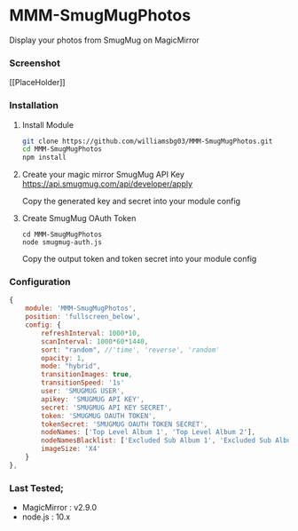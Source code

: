 # MMM-SmugMugPhotos
Display your photos from SmugMug on MagicMirror

### Screenshot
[[PlaceHolder]]

### Installation

1. Install Module
   ```sh
   git clone https://github.com/williamsbg03/MMM-SmugMugPhotos.git
   cd MMM-SmugMugPhotos
   npm install
   ```

2. Create your magic mirror SmugMug API Key
   https://api.smugmug.com/api/developer/apply

   Copy the generated key and secret into your module config

3. Create SmugMug OAuth Token
   ```
   cd MMM-SmugMugPhotos
   node smugmug-auth.js
   ```
   Copy the output token and token secret into your module config

### Configuration
```javascript
{
    module: 'MMM-SmugMugPhotos',
    position: 'fullscreen_below',
    config: {
        refreshInterval: 1000*10,  
        scanInterval: 1000*60*1440,
        sort: "random", //'time', 'reverse', 'random'
        opacity: 1,
        mode: "hybrid",
        transitionImages: true,
        transitionSpeed: '1s'
        user: 'SMUGMUG USER',
        apikey: 'SMUGMUG API KEY',
        secret: 'SMUGMUG API KEY SECRET',
        token: 'SMUGMUG OAUTH TOKEN',
        tokenSecret: 'SMUGMUG OAUTH TOKEN SECRET',
        nodeNames: ['Top Level Album 1', 'Top Level Album 2'],
        nodeNamesBlacklist: ['Excluded Sub Album 1', 'Excluded Sub Album 2'],
        imageSize: 'X4'
    }
},
```

### Last Tested;
- MagicMirror : v2.9.0
- node.js : 10.x